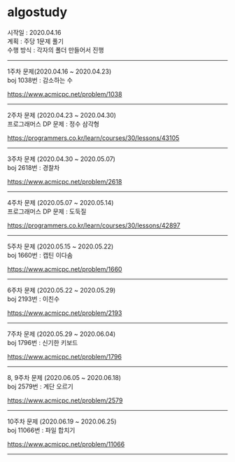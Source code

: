 # algostudy

시작일 : 2020.04.16  
계획 : 주당 1문제 풀기  
수행 방식 : 각자의 폴더 만들어서 진행  

-----------------------------------
1주차 문제(2020.04.16 ~ 2020.04.23)  
boj 1038번 : 감소하는 수

https://www.acmicpc.net/problem/1038

-----------------------------------

2주차 문제 (2020.04.23 ~ 2020.04.30)  
프로그래머스 DP 문제 : 정수 삼각형

https://programmers.co.kr/learn/courses/30/lessons/43105

-----------------------------------

3주차 문제 (2020.04.30 ~ 2020.05.07)  
boj 2618번 : 경찰차

https://www.acmicpc.net/problem/2618

-----------------------------------

4주차 문제 (2020.05.07 ~ 2020.05.14)  
프로그래머스 DP 문제 : 도둑질

https://programmers.co.kr/learn/courses/30/lessons/42897

-----------------------------------

5주차 문제 (2020.05.15 ~ 2020.05.22)  
boj 1660번 : 캡틴 이다솜

https://www.acmicpc.net/problem/1660

-----------------------------------

6주차 문제 (2020.05.22 ~ 2020.05.29)  
boj 2193번 : 이친수

https://www.acmicpc.net/problem/2193  
  
-----------------------------------

7주차 문제 (2020.05.29 ~ 2020.06.04)  
boj 1796번 : 신기한 키보드

https://www.acmicpc.net/problem/1796  

-----------------------------------

8, 9주차 문제 (2020.06.05 ~ 2020.06.18)  
boj 2579번 : 계단 오르기

https://www.acmicpc.net/problem/2579

-----------------------------------

10주차 문제 (2020.06.19 ~ 2020.06.25)  
boj 11066번 : 파일 합치기

https://www.acmicpc.net/problem/11066

-----------------------------------
